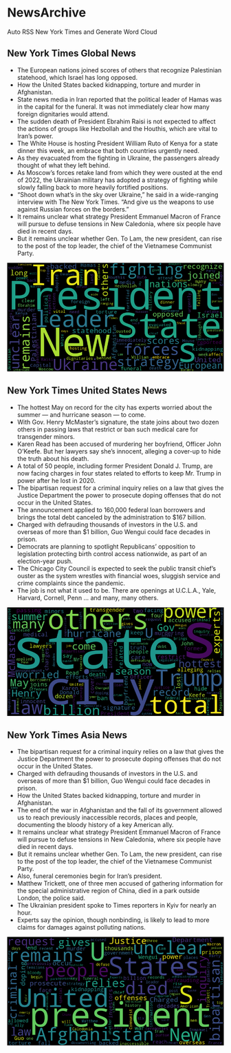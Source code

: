 # NewsArchive
Auto RSS New York Times and Generate Word Cloud

## New York Times Global News
* The European nations joined scores of others that recognize Palestinian statehood, which Israel has long opposed.
* How the United States backed kidnapping, torture and murder in Afghanistan.
* State news media in Iran reported that the political leader of Hamas was in the capital for the funeral. It was not immediately clear how many foreign dignitaries would attend.
* The sudden death of President Ebrahim Raisi is not expected to affect the actions of groups like Hezbollah and the Houthis, which are vital to Iran’s power.
* The White House is hosting President William Ruto of Kenya for a state dinner this week, an embrace that both countries urgently need.
* As they evacuated from the fighting in Ukraine, the passengers already thought of what they left behind.
* As Moscow’s forces retake land from which they were ousted at the end of 2022, the Ukrainian military has adopted a strategy of fighting while slowly falling back to more heavily fortified positions.
* “Shoot down what’s in the sky over Ukraine,” he said in a wide-ranging interview with The New York Times. “And give us the weapons to use against Russian forces on the borders.”
* It remains unclear what strategy President Emmanuel Macron of France will pursue to defuse tensions in New Caledonia, where six people have died in recent days.
* But it remains unclear whether Gen. To Lam, the new president, can rise to the post of the top leader, the chief of the Vietnamese Communist Party.

![Global](./global.png)
## New York Times United States News
* The hottest May on record for the city has experts worried about the summer — and hurricane season — to come.
* With Gov. Henry McMaster’s signature, the state joins about two dozen others in passing laws that restrict or ban such medical care for transgender minors.
* Karen Read has been accused of murdering her boyfriend, Officer John O’Keefe. But her lawyers say she’s innocent, alleging a cover-up to hide the truth about his death.
* A total of 50 people, including former President Donald J. Trump, are now facing charges in four states related to efforts to keep Mr. Trump in power after he lost in 2020.
* The bipartisan request for a criminal inquiry relies on a law that gives the Justice Department the power to prosecute doping offenses that do not occur in the United States.
* The announcement applied to 160,000 federal loan borrowers and brings the total debt canceled by the administration to $167 billion.
* Charged with defrauding thousands of investors in the U.S. and overseas of more than $1 billion, Guo Wengui could face decades in prison.
* Democrats are planning to spotlight Republicans’ opposition to legislation protecting birth control access nationwide, as part of an election-year push.
* The Chicago City Council is expected to seek the public transit chief’s ouster as the system wrestles with financial woes, sluggish service and crime complaints since the pandemic.
* The job is not what it used to be. There are openings at U.C.L.A., Yale, Harvard, Cornell, Penn … and many, many others.

![US](./usnews.png)
## New York Times Asia News
* The bipartisan request for a criminal inquiry relies on a law that gives the Justice Department the power to prosecute doping offenses that do not occur in the United States.
* Charged with defrauding thousands of investors in the U.S. and overseas of more than $1 billion, Guo Wengui could face decades in prison.
* How the United States backed kidnapping, torture and murder in Afghanistan.
* The end of the war in Afghanistan and the fall of its government allowed us to reach previously inaccessible records, places and people, documenting the bloody history of a key American ally.
* It remains unclear what strategy President Emmanuel Macron of France will pursue to defuse tensions in New Caledonia, where six people have died in recent days.
* But it remains unclear whether Gen. To Lam, the new president, can rise to the post of the top leader, the chief of the Vietnamese Communist Party.
* Also, funeral ceremonies begin for Iran’s president.
* Matthew Trickett, one of three men accused of gathering information for the special administrative region of China, died in a park outside London, the police said.
* The Ukrainian president spoke to Times reporters in Kyiv for nearly an hour.
* Experts say the opinion, though nonbinding, is likely to lead to more claims for damages against polluting nations.

![Asian](./asian.png)
